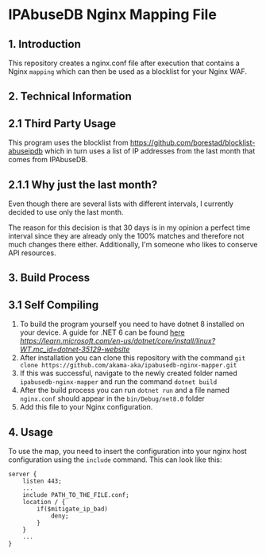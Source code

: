 # IPAbuseDB Nginx Mapping File

## 1. Introduction

This repository creates a nginx.conf file after execution that contains a Nginx `mapping` which can then be used as a
blocklist
for your Nginx WAF.

## 2. Technical Information

## 2.1 Third Party Usage

This program uses the blocklist from https://github.com/borestad/blocklist-abuseipdb which in turn uses a list of
IP addresses from the last month that comes from IPAbuseDB.

## 2.1.1 Why just the last month?

Even though there are several lists with different intervals, I currently decided to use only the last month.

The reason for this decision is that 30 days is in my opinion a perfect time interval since they are already only the
100% matches and therefore not much changes there either. Additionally, I'm someone who likes to conserve API resources.

## 3. Build Process

## 3.1 Self Compiling

1. To build the program yourself you need to have dotnet 8 installed on your device. A guide for .NET 6 can be
   found [here](https://learn.microsoft.com/en-us/dotnet/core/install/linux?WT.mc_id=dotnet-35129-website)
   _https://learn.microsoft.com/en-us/dotnet/core/install/linux?WT.mc_id=dotnet-35129-website_
2. After installation you can clone this repository with the command
   `git clone https://github.com/akama-aka/ipabusedb-nginx-mapper.git`
3. If this was successful, navigate to the newly created folder named `ipabusedb-nginx-mapper` and run the command
   `dotnet build`
4. After the build process you can run `dotnet run` and a file named `nginx.conf` should appear in the
   `bin/Debug/net8.0` folder
5. Add this file to your Nginx configuration.

## 4. Usage

To use the map, you need to insert the configuration into your nginx host configuration using the `include` command.
This can look like this:

```config
server {
    listen 443;
    ...
    include PATH_TO_THE_FILE.conf;
    location / {
        if($mitigate_ip_bad)
            deny;
        }
    }
    ...
}
```
